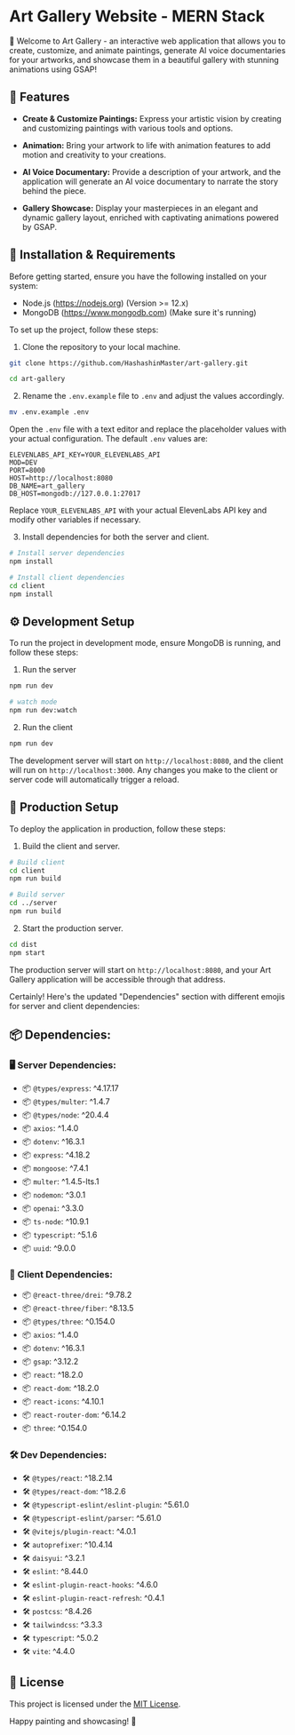 # Art Gallery Website - MERN Stack

🎨 Welcome to Art Gallery - an interactive web application that allows you to create, customize, and animate paintings, generate AI voice documentaries for your artworks, and showcase them in a beautiful gallery with stunning animations using GSAP!

## 🚀 Features

- **Create & Customize Paintings:** Express your artistic vision by creating and customizing paintings with various tools and options.

- **Animation:** Bring your artwork to life with animation features to add motion and creativity to your creations.

- **AI Voice Documentary:** Provide a description of your artwork, and the application will generate an AI voice documentary to narrate the story behind the piece.

- **Gallery Showcase:** Display your masterpieces in an elegant and dynamic gallery layout, enriched with captivating animations powered by GSAP.

## 🔧 Installation & Requirements

Before getting started, ensure you have the following installed on your system:

- Node.js (https://nodejs.org) (Version >= 12.x)
- MongoDB (https://www.mongodb.com) (Make sure it's running)

To set up the project, follow these steps:

1. Clone the repository to your local machine.

```bash
git clone https://github.com/HashashinMaster/art-gallery.git

cd art-gallery
```

2. Rename the `.env.example` file to `.env` and adjust the values accordingly.

```bash
mv .env.example .env
```

Open the `.env` file with a text editor and replace the placeholder values with your actual configuration. The default `.env` values are:

```plaintext
ELEVENLABS_API_KEY=YOUR_ELEVENLABS_API
MOD=DEV
PORT=8000
HOST=http://localhost:8080
DB_NAME=art_gallery
DB_HOST=mongodb://127.0.0.1:27017
```

Replace `YOUR_ELEVENLABS_API` with your actual ElevenLabs API key and modify other variables if necessary.

3. Install dependencies for both the server and client.

```bash
# Install server dependencies
npm install

# Install client dependencies
cd client
npm install
```

## ⚙️ Development Setup

To run the project in development mode, ensure MongoDB is running, and follow these steps:

1. Run the server

```bash
npm run dev

# watch mode
npm run dev:watch
```

2. Run the client

```bash
npm run dev
```

The development server will start on `http://localhost:8080`, and the client will run on `http://localhost:3000`. Any changes you make to the client or server code will automatically trigger a reload.

## 🚀 Production Setup

To deploy the application in production, follow these steps:

1. Build the client and server.

```bash
# Build client
cd client
npm run build

# Build server
cd ../server
npm run build
```

2. Start the production server.

```bash
cd dist
npm start
```

The production server will start on `http://localhost:8080`, and your Art Gallery application will be accessible through that address.

Certainly! Here's the updated "Dependencies" section with different emojis for server and client dependencies:

## 📦 Dependencies:

### 🖥️ Server Dependencies:

- 📦 `@types/express`: ^4.17.17
- 📦 `@types/multer`: ^1.4.7
- 📦 `@types/node`: ^20.4.4
- 📦 `axios`: ^1.4.0
- 📦 `dotenv`: ^16.3.1
- 📦 `express`: ^4.18.2
- 📦 `mongoose`: ^7.4.1
- 📦 `multer`: ^1.4.5-lts.1
- 📦 `nodemon`: ^3.0.1
- 📦 `openai`: ^3.3.0
- 📦 `ts-node`: ^10.9.1
- 📦 `typescript`: ^5.1.6
- 📦 `uuid`: ^9.0.0

### 🎨 Client Dependencies:

- 📦 `@react-three/drei`: ^9.78.2
- 📦 `@react-three/fiber`: ^8.13.5
- 📦 `@types/three`: ^0.154.0
- 📦 `axios`: ^1.4.0
- 📦 `dotenv`: ^16.3.1
- 📦 `gsap`: ^3.12.2
- 📦 `react`: ^18.2.0
- 📦 `react-dom`: ^18.2.0
- 📦 `react-icons`: ^4.10.1
- 📦 `react-router-dom`: ^6.14.2
- 📦 `three`: ^0.154.0

### 🛠️ Dev Dependencies:

- 🛠️ `@types/react`: ^18.2.14
- 🛠️ `@types/react-dom`: ^18.2.6
- 🛠️ `@typescript-eslint/eslint-plugin`: ^5.61.0
- 🛠️ `@typescript-eslint/parser`: ^5.61.0
- 🛠️ `@vitejs/plugin-react`: ^4.0.1
- 🛠️ `autoprefixer`: ^10.4.14
- 🛠️ `daisyui`: ^3.2.1
- 🛠️ `eslint`: ^8.44.0
- 🛠️ `eslint-plugin-react-hooks`: ^4.6.0
- 🛠️ `eslint-plugin-react-refresh`: ^0.4.1
- 🛠️ `postcss`: ^8.4.26
- 🛠️ `tailwindcss`: ^3.3.3
- 🛠️ `typescript`: ^5.0.2
- 🛠️ `vite`: ^4.4.0

## 📄 License

This project is licensed under the [MIT License](LICENSE).

Happy painting and showcasing! 🎉
